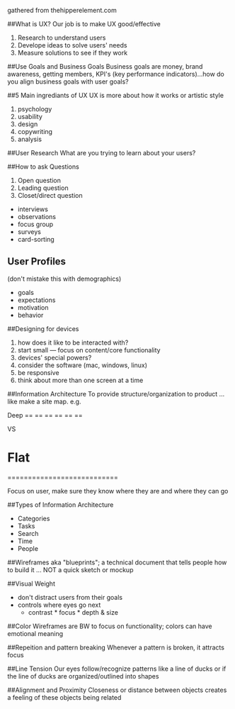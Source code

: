 gathered from thehipperelement.com

##What is UX?
Our job is to make UX good/effective
1. Research to understand users
2. Develope ideas to solve users' needs
3. Measure solutions to see if they work

##Use Goals and Business Goals
Business goals are money, brand awareness, getting members, KPI's (key performance indicators)...how do you align business goals with user goals?

##5 Main ingrediants of UX
UX is more about how it works or artistic style
1. psychology
2. usability
3. design
4. copywriting
5. analysis

##User Research
What are you trying to learn about your users?

##How to ask Questions
1. Open question
2. Leading question
3. Closet/direct question

* interviews
* observations
* focus group
* surveys
* card-sorting

## User Profiles
(don't mistake this with demographics)

* goals
* expectations
* motivation
* behavior

##Designing for devices
1. how does it like to be interacted with?
2. start small — focus on content/core functionality
3. devices' special powers?
4. consider the software (mac, windows, linux)
5. be responsive
6. think about more than one screen at a time

##Information Architecture
To provide structure/organization to product ...  like make a site map. e.g.

Deep
== ==
== ==
== ==

VS

Flat
===========================
===========================

Focus on user, make sure they know where they are and where they can go

##Types of Information Architecture

* Categories
* Tasks
* Search
* Time
* People

##Wireframes
aka "blueprints"; a technical document that tells people how to build it ... NOT a quick sketch or mockup


##Visual Weight
* don't distract users from their goals
* controls where eyes go next
  * contrast * focus * depth & size
  
##Color
Wireframes are BW to focus on functionality; colors can have emotional meaning

##Repeition and pattern breaking
Whenever a pattern is broken, it attracts focus

##Line Tension
Our eyes follow/recognize patterns like a line of ducks or if the line of ducks are organized/outlined into shapes

##Alignment and Proximity
Closeness or distance between objects creates a feeling of these objects being related

